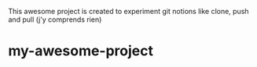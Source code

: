 This awesome project is created to experiment git notions like clone, push and pull (j'y comprends rien)
# my-awesome-project
